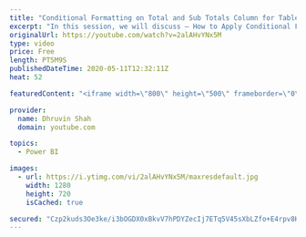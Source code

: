```yaml
---
title: "Conditional Formatting on Total and Sub Totals Column for Table And Matrix Visualization in Power BI"
excerpt: "In this session, we will discuss – How to Apply Conditional Formatting for Totals and Sub Totals columns of Table and Matrix Visualization in Power BI.  This new feature has been rolled out by Microsoft during April 2020 update. Now, we can apply conditional formatting only on Total and Subtotal in Table"
originalUrl: https://youtube.com/watch?v=2alAHvYNx5M
type: video
price: Free
length: PT5M9S
publishedDateTime: 2020-05-11T12:32:11Z
heat: 52

featuredContent: "<iframe width=\"800\" height=\"500\" frameborder=\"0\" src=\"https://www.youtube.com/embed/2alAHvYNx5M\" allow=\"accelerometer; autoplay; encrypted-media; gyroscope; picture-in-picture\" allowfullscreen></iframe>"

provider:
  name: Dhruvin Shah
  domain: youtube.com

topics:
  - Power BI

images:
  - url: https://i.ytimg.com/vi/2alAHvYNx5M/maxresdefault.jpg
    width: 1280
    height: 720
    isCached: true

secured: "Czp2kuds3Oe3ke/i3bOGDX0xBkvV7hPDYZecIj7ETq5V45sXbLZfo+E4rpv8K+qZjaFsJ58/JkaX3KXYqfHLGxPZO1lPfOKrsNgAj+bhDpNDL5YOGOHEEYI2ai2ypuuk10kAbNZ75hF9U99+2EgBCz0NjwzJ+Jl3U2mLqmJje+PW+Be3FQX0+63XGzxYT/CU6LrfReb2KpfRU9Db64US+6GFroCaM9PoblT4MrgtmKLbm7OyBDbu6fVJ25Z3pDqB6dFzR0qD0AmGxeKaHnmv5eReHANXS99lOrScQLs5J3F/Fl2uGTFlnZ7celB8w/3yCjyK+mtJmrwpv2YQ7BYlf1VeeeWmUgzkfTQvxE9tWjyG34JxsEsNtorv3569JABrgtOC1bfI0bLZjnXZtMrovf8dO+GfaP6il/mF4CDN4aE=;o1ZQSdmEmY12OIhTnjlzIg=="
---
```


